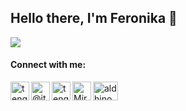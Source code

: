 ## Hello there, I'm Feronika 👋


<!-- ### 📫 You can reach me on :  -->



![](https://komarev.com/ghpvc/?username=feronikanm)

<h4>Connect with me:</h4>
<!-- <a href="https://discord.gg/bhPzjwR">
  <img align="left" alt="Clown Discord" width="30px" src="https://cdn4.iconfinder.com/data/icons/logos-and-brands/512/91_Discord_logo_logos-512.png" />
</a> -->
<!-- <a href="https://www.facebook.com/tengku.belmiro">
  <img align="left" alt="tengku.belmiro" width="30px" src="https://cdn.iconscout.com/icon/free/png-64/facebook-262-721949.png" />
</a> -->
<a href="https://dev.to/feronikanm" target="blank"><img align="center" src="https://cdn.jsdelivr.net/npm/simple-icons@3.0.1/icons/dev-dot-to.svg" alt="aldhinoerman" height="30" width="40" />
</a>
<a href="https://www.linkedin.com/in/feronikanm/">
  <img align="left" alt="tengku-belmiro" width="30px" src="https://cdn1.iconfinder.com/data/icons/logotypes/32/square-linkedin-512.png" />
</a>
<!-- <a href="https://twitter.com/tengku_belmiro">
  <img align="left" alt="tengku_belmiro" width="30px" src="https://cdn2.iconfinder.com/data/icons/social-media-2285/512/1_Twitter3_colored_svg-512.png" />
</a> -->
<a href="https://www.instagram.com/feronikanm/">
  <img align="left" alt="@its_meerro" width="30px" src="https://cdn2.iconfinder.com/data/icons/social-media-applications/64/social_media_applications_3-instagram-512.png" />
</a>
<!-- <a href="https://dribbble.com/castariva18">
  <img align="left" alt="castariva18" width="30px" src="https://cdn4.iconfinder.com/data/icons/social-media-logos-6/512/89-dribbble-512.png" />
</a> -->
<!-- <a href="https://www.reddit.com/user/castariva18">
  <img align="left" alt="castariva18" width="30px" src="https://cdn3.iconfinder.com/data/icons/2018-social-media-logotypes/1000/2018_social_media_popular_app_logo_reddit-512.png" />
</a> -->
<a href="mailto:feronikanm@gmail.com">
  <img align="left" alt="tengku13elmiro" width="30px" src="https://cdn2.iconfinder.com/data/icons/social-icons-color/512/gmail-256.png" />
</a>
<!-- <a href="https://open.spotify.com/user/tqmm5hzox0ia9ss36x0l24tgs">
  <img align="left" alt="Miro" width="30px" src="https://cdn2.iconfinder.com/data/icons/social-icons-33/128/Spotify-512.png" />
</a> -->
<a href="https://medium.com/@feronikanm">
  <img align="left" alt="Miro" width="30px" src="https://cdn3.iconfinder.com/data/icons/social-media-black-white-2/512/BW_Medium_glyph_svg-512.png" />
</a>


<!-- - Instagram : [@feronikanm](https://www.instagram.com/feronikanm/) 
- Email : [feronikanm@gmail.com](mailto:feronikanm@gmail.com)
- Linkedin : [Feronika Nur Maghfiro](https://www.linkedin.com/in/feronikanm/) -->

<!-- [![Instagram Badge](https://img.shields.io/badge/-Instagram-white?style=plastic&logo=instagram&link=https://www.instagram.com/feronikanm/)](https://www.instagram.com/feronikanm/)
[![Linkedin Badge](https://img.shields.io/badge/-LinkedIn?style=plastic&logo=Linkedin&link=https://www.linkedin.com/in/feronikanm/)](https://www.linkedin.com/in/feronikanm/) 
[![Telegram Badge](https://img.shields.io/badge/-Telegram-blue?style=plastic&logo=telegram&link=https://t.me/ziassy)](https://t.me/ziassy) 
 -->

<!-- <p align="center">
    <a href="https://www.linkedin.com/in/anangkur">LinkedIn</a> •
    <a href="https://medium.com/@anangk97">Medium</a> •
    <a href="https://dribbble.com/anangkur">Dribbble</a> •
    <a href="https://twitter.com/anang_kur">Twitter</a> •
    <a href="https://instagram.com/anang.kur">Instagram</a>
</p> -->


<!--
**feronikanm/feronikanm** is a ✨ _special_ ✨ repository because its `README.md` (this file) appears on your GitHub profile.

Here are some ideas to get you started:

- 🔭 I’m currently working on ...
- 🌱 I’m currently learning ...
- 👯 I’m looking to collaborate on ...
- 🤔 I’m looking for help with ...
- 💬 Ask me about ...
- 📫 How to reach me: ...
- 😄 Pronouns: ...
- ⚡ Fun fact: ...
-->
